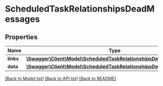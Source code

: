 # ScheduledTaskRelationshipsDeadMessages

## Properties
Name | Type | Description | Notes
------------ | ------------- | ------------- | -------------
**links** | [**\Swagger\Client\Model\ScheduledTaskRelationshipsDeadMessagesLinks**](ScheduledTaskRelationshipsDeadMessagesLinks.md) |  | [optional] 
**data** | [**\Swagger\Client\Model\ScheduledTaskRelationshipsDeadMessagesData[]**](ScheduledTaskRelationshipsDeadMessagesData.md) |  | [optional] 

[[Back to Model list]](../../README.md#documentation-for-models) [[Back to API list]](../../README.md#documentation-for-api-endpoints) [[Back to README]](../../README.md)

